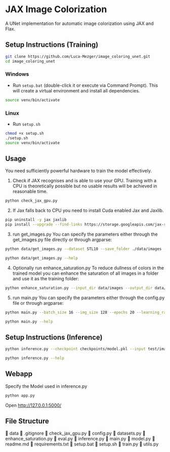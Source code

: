 # JAX Image Colorization

A UNet implementation for automatic image colorization using JAX and Flax.

## Setup Instructions (Training)

```bash
git clone https://github.com/Luca-Mezger/image_coloring_unet.git
cd image_coloring_unet
```

### Windows
- Run `setup.bat` (double-click it or execute via Command Prompt). This will create a virtual environment and install all dependencies.
```bash
source venv/bin/activate
```

### Linux
- Run `setup.sh`
```bash
chmod +x setup.sh 
./setup.sh 
source venv/bin/activate
```

## Usage
You need sufficiently powerful hardware to train the model effectively.
1. Check if JAX recognises and is able to use your GPU. Training with a CPU is theoretically possible but no usable results will be achieved in reasonable time.
```bash
python check_jax_gpu.py
```
2. If Jax falls back to CPU you need to install Cuda enabled Jax and Jaxlib.
```bash
pip uninstall -y jax jaxlib
pip install --upgrade --find-links https://storage.googleapis.com/jax-releases/jax_cuda_releases.html jax[cuda]
```
3. run get_images.py
You can specify the parameters either through the get_images.py file directly or through argparse:
```bash
python data/get_images.py --dataset STL10 --save_folder ./data/images --num_images 1000 --img_size 256
```
```bash
python data/get_images.py --help
```
4. Optionally run enhance_saturation.py
To reduce dullness of colors in the trained model you can enhance the saturation of all images in a folder and use it as the training folder:
```bash
python enhance_saturation.py --input_dir data/images --output_dir data/images_saturated --saturation 1.8
```
5. run main.py
You can specify the parameters either through the config.py file or through argparse:
```bash
python main.py --batch_size 16 --img_size 128 --epochs 20 --learning_rate 0.0005 --seed 1234 --checkpoint_path checkpoints/new_model.pkl
```
```bash
python main.py --help
```

## Setup Instructions (Inference)
```bash
python inference.py --checkpoint checkpoints/model.pkl --input test/image_4_black_white.png
```
```bash
python inference.py --help
```

## Webapp
Specify the Model used in inference.py
```bash
python app.py
```
Open http://127.0.0.1:5000/


## File Structure
📂 data
📄 .gitignore
📄 check_jax_gpu.py
📄 config.py
📄 datasets.py
📄 enhance_saturation.py
📄 eval.py
📄 inference.py
📄 main.py
📄 model.py
📄 readme.md
📄 requirements.txt
📄 setup.bat
📄 setup.sh
📄 train.py
📄 utils.py
